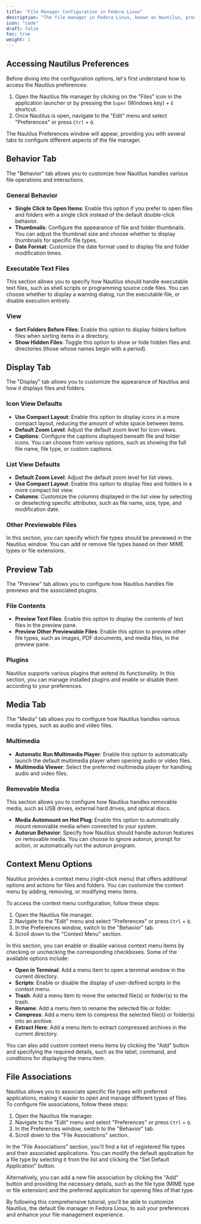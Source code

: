 ```yaml
---
title: "File Manager Configuration in Fedora Linux"
description: "The file manager in Fedora Linux, known as Nautilus, provides a user-friendly graphical interface for managing files and directories on your system. Nautilus offers a wide range of customization options, allowing you to tailor the file manager's appearance, behavior, and functionality to suit your preferences. In this tutorial, we'll explore various aspects of configuring Nautilus to enhance your file management experience."
icon: "code"
draft: false
toc: true
weight: 1
---
```


## Accessing Nautilus Preferences

Before diving into the configuration options, let's first understand how to access the Nautilus preferences:

1. Open the Nautilus file manager by clicking on the "Files" icon in the application launcher or by pressing the `Super` (Windows key) + `E` shortcut.
2. Once Nautilus is open, navigate to the "Edit" menu and select "Preferences" or press `Ctrl` + `Q`.

The Nautilus Preferences window will appear, providing you with several tabs to configure different aspects of the file manager.

## Behavior Tab

The "Behavior" tab allows you to customize how Nautilus handles various file operations and interactions.

### General Behavior

- **Single Click to Open Items**: Enable this option if you prefer to open files and folders with a single click instead of the default double-click behavior.
- **Thumbnails**: Configure the appearance of file and folder thumbnails. You can adjust the thumbnail size and choose whether to display thumbnails for specific file types.
- **Date Format**: Customize the date format used to display file and folder modification times.

### Executable Text Files

This section allows you to specify how Nautilus should handle executable text files, such as shell scripts or programming source code files. You can choose whether to display a warning dialog, run the executable file, or disable execution entirely.

### View

- **Sort Folders Before Files**: Enable this option to display folders before files when sorting items in a directory.
- **Show Hidden Files**: Toggle this option to show or hide hidden files and directories (those whose names begin with a period).

## Display Tab

The "Display" tab allows you to customize the appearance of Nautilus and how it displays files and folders.

### Icon View Defaults

- **Use Compact Layout**: Enable this option to display icons in a more compact layout, reducing the amount of white space between items.
- **Default Zoom Level**: Adjust the default zoom level for icon views.
- **Captions**: Configure the captions displayed beneath file and folder icons. You can choose from various options, such as showing the full file name, file type, or custom captions.

### List View Defaults

- **Default Zoom Level**: Adjust the default zoom level for list views.
- **Use Compact Layout**: Enable this option to display files and folders in a more compact list view.
- **Columns**: Customize the columns displayed in the list view by selecting or deselecting specific attributes, such as file name, size, type, and modification date.

### Other Previewable Files

In this section, you can specify which file types should be previewed in the Nautilus window. You can add or remove file types based on their MIME types or file extensions.

## Preview Tab

The "Preview" tab allows you to configure how Nautilus handles file previews and the associated plugins.

### File Contents

- **Preview Text Files**: Enable this option to display the contents of text files in the preview pane.
- **Preview Other Previewable Files**: Enable this option to preview other file types, such as images, PDF documents, and media files, in the preview pane.

### Plugins

Nautilus supports various plugins that extend its functionality. In this section, you can manage installed plugins and enable or disable them according to your preferences.

## Media Tab

The "Media" tab allows you to configure how Nautilus handles various media types, such as audio and video files.

### Multimedia

- **Automatic Run Multimedia Player**: Enable this option to automatically launch the default multimedia player when opening audio or video files.
- **Multimedia Viewer**: Select the preferred multimedia player for handling audio and video files.

### Removable Media

This section allows you to configure how Nautilus handles removable media, such as USB drives, external hard drives, and optical discs.

- **Media Automount on Hot Plug**: Enable this option to automatically mount removable media when connected to your system.
- **Autorun Behavior**: Specify how Nautilus should handle autorun features on removable media. You can choose to ignore autorun, prompt for action, or automatically run the autorun program.

## Context Menu Options

Nautilus provides a context menu (right-click menu) that offers additional options and actions for files and folders. You can customize the context menu by adding, removing, or modifying menu items.

To access the context menu configuration, follow these steps:

1. Open the Nautilus file manager.
2. Navigate to the "Edit" menu and select "Preferences" or press `Ctrl` + `Q`.
3. In the Preferences window, switch to the "Behavior" tab.
4. Scroll down to the "Context Menu" section.

In this section, you can enable or disable various context menu items by checking or unchecking the corresponding checkboxes. Some of the available options include:

- **Open in Terminal**: Add a menu item to open a terminal window in the current directory.
- **Scripts**: Enable or disable the display of user-defined scripts in the context menu.
- **Trash**: Add a menu item to move the selected file(s) or folder(s) to the trash.
- **Rename**: Add a menu item to rename the selected file or folder.
- **Compress**: Add a menu item to compress the selected file(s) or folder(s) into an archive.
- **Extract Here**: Add a menu item to extract compressed archives in the current directory.

You can also add custom context menu items by clicking the "Add" button and specifying the required details, such as the label, command, and conditions for displaying the menu item.

## File Associations

Nautilus allows you to associate specific file types with preferred applications, making it easier to open and manage different types of files. To configure file associations, follow these steps:

1. Open the Nautilus file manager.
2. Navigate to the "Edit" menu and select "Preferences" or press `Ctrl` + `Q`.
3. In the Preferences window, switch to the "Behavior" tab.
4. Scroll down to the "File Associations" section.

In the "File Associations" section, you'll find a list of registered file types and their associated applications. You can modify the default application for a file type by selecting it from the list and clicking the "Set Default Application" button.

Alternatively, you can add a new file association by clicking the "Add" button and providing the necessary details, such as the file type (MIME type or file extension) and the preferred application for opening files of that type.

By following this comprehensive tutorial, you'll be able to customize Nautilus, the default file manager in Fedora Linux, to suit your preferences and enhance your file management experience.